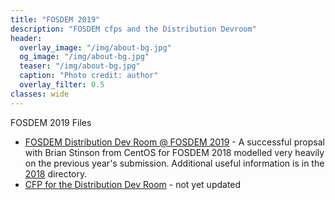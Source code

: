 ```yaml
---
title: "FOSDEM 2019"
description: "FOSDEM cfps and the Distribution Devroom"
header:
  overlay_image: "/img/about-bg.jpg"
  og_image: "/img/about-bg.jpg"
  teaser: "/img/about-bg.jpg"
  caption: "Photo credit: author"
  overlay_filter: 0.5
classes: wide
---
```


FOSDEM 2019 Files

* [FOSDEM Distribution Dev Room @ FOSDEM 2019](fosdem-2019-distribution-devroom) - A successful propsal with Brian Stinson from CentOS for FOSDEM 2018 modelled very heavily on the previous year's submission.  Additional useful information is in the [2018](../2018) directory.
* [CFP for the Distribution Dev Room](cfp) - not yet updated
